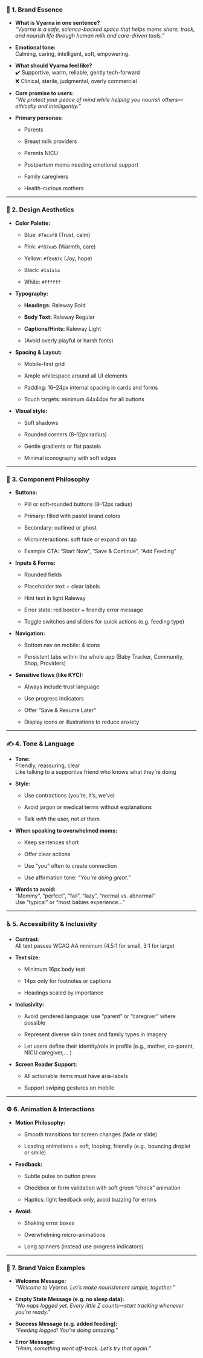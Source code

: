 ### **🧬 1\. Brand Essence**

- **What is Vyarna in one sentence?**  
   _“Vyarna is a safe, science-backed space that helps moms share, track, and nourish life through human milk and care-driven tools.”_

- **Emotional tone:**  
   Calming, caring, intelligent, soft, empowering.

- **What should Vyarna feel like?**  
   ✔️ Supportive, warm, reliable, gently tech-forward  
   ❌ Clinical, sterile, judgmental, overly commercial

- **Core promise to users:**  
   _“We protect your peace of mind while helping you nourish others—ethically and intelligently.”_

- **Primary personas:**
  - Parents

  - Breast milk providers

  - Parents NICU

  - Postpartum moms needing emotional support

  - Family caregivers

  - Health-curious mothers

---

### **🎨 2\. Design Aesthetics**

- **Color Palette:**
  - Blue: `#7ecaf8` (Trust, calm)

  - Pink: `#f87ea5` (Warmth, care)

  - Yellow: `#f8e67e` (Joy, hope)

  - Black: `#1a1a1a`

  - White: `#ffffff`

- **Typography:**
  - **Headings:** Raleway Bold

  - **Body Text:** Raleway Regular

  - **Captions/Hints:** Raleway Light

  - (Avoid overly playful or harsh fonts)

- **Spacing & Layout:**
  - Mobile-first grid

  - Ample whitespace around all UI elements

  - Padding: 16–24px internal spacing in cards and forms

  - Touch targets: minimum 44x44px for all buttons

- **Visual style:**
  - Soft shadows

  - Rounded corners (8–12px radius)

  - Gentle gradients or flat pastels

  - Minimal iconography with soft edges

---

### **🧩 3\. Component Philosophy**

- **Buttons:**
  - Pill or soft-rounded buttons (8–12px radius)

  - Primary: filled with pastel brand colors

  - Secondary: outlined or ghost

  - Microinteractions: soft fade or expand on tap

  - Example CTA: “Start Now”, “Save & Continue”, “Add Feeding”

- **Inputs & Forms:**
  - Rounded fields

  - Placeholder text \+ clear labels

  - Hint text in light Raleway

  - Error state: red border \+ friendly error message

  - Toggle switches and sliders for quick actions (e.g. feeding type)

- **Navigation:**
  - Bottom nav on mobile: 4 icons

  - Persistent tabs within the whole app (Baby Tracker, Community, Shop, Providers)

- **Sensitive flows (like KYC):**
  - Always include trust language

  - Use progress indicators

  - Offer “Save & Resume Later”

  - Display icons or illustrations to reduce anxiety

---

### **✍️ 4\. Tone & Language**

- **Tone:**  
   Friendly, reassuring, clear  
   Like talking to a supportive friend who knows what they’re doing

- **Style:**
  - Use contractions (you’re, it’s, we’ve)

  - Avoid jargon or medical terms without explanations

  - Talk _with_ the user, not _at_ them

- **When speaking to overwhelmed moms:**
  - Keep sentences short

  - Offer clear actions

  - Use “you” often to create connection

  - Use affirmation tone: _“You’re doing great.”_

- **Words to avoid:**  
   “Mommy”, “perfect”, “fail”, “lazy”, “normal vs. abnormal”  
   Use “typical” or “most babies experience…”

---

### **♿ 5\. Accessibility & Inclusivity**

- **Contrast:**  
   All text passes WCAG AA minimum (4.5:1 for small, 3:1 for large)

- **Text size:**
  - Minimum 16px body text

  - 14px only for footnotes or captions

  - Headings scaled by importance

- **Inclusivity:**
  - Avoid gendered language: use “parent” or “caregiver” where possible

  - Represent diverse skin tones and family types in imagery

  - Let users define their identity/role in profile (e.g., mother, co-parent, NICU caregiver,... )

- **Screen Reader Support:**
  - All actionable items must have aria-labels

  - Support swiping gestures on mobile

---

### **⚙️ 6\. Animation & Interactions**

- **Motion Philosophy:**
  - Smooth transitions for screen changes (fade or slide)

  - Loading animations \= soft, looping, friendly (e.g., bouncing droplet or smile)

- **Feedback:**
  - Subtle pulse on button press

  - Checkbox or form validation with soft green “check” animation

  - Haptics: light feedback only, avoid buzzing for errors

- **Avoid:**
  - Shaking error boxes

  - Overwhelming micro-animations

  - Long spinners (instead use progress indicators)

---

### **📣 7\. Brand Voice Examples**

- **Welcome Message:**  
   _“Welcome to Vyarna. Let’s make nourishment simple, together.”_

- **Empty State Message (e.g. no sleep data):**  
   _“No naps logged yet. Every little Z counts—start tracking whenever you’re ready.”_

- **Success Message (e.g. added feeding):**  
   _“Feeding logged\! You’re doing amazing.”_

- **Error Message:**  
   _“Hmm, something went off-track. Let’s try that again.”_
